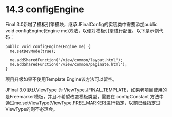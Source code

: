 # 14.3 configEngine
Final 3.0新增了模板引擎模块，继承JFinalConfig的实现类中需要添加public void configEngine(Engine me)方法，以便对模板引擎进行配置。以下是示例代码：
```
public void configEngine(Engine me) {
  me.setDevMode(true);
  
  me.addSharedFunction("/view/common/layout.html");
  me.addSharedFunction("/view/common/paginate.html");
}
```
项目升级如果不使用Template Engine该方法可以留空。

JFinal 3.0 默认ViewType 为 ViewType.JFINAL_TEMPLATE，如果老项目使用的是Freemarker模板，并且不希望改变模板类型，需要在 configConstant 方法中通过me.setViewType(ViewType.FREE_MARKER)进行指定，以前已经指定过 ViewType的则不必理会。
